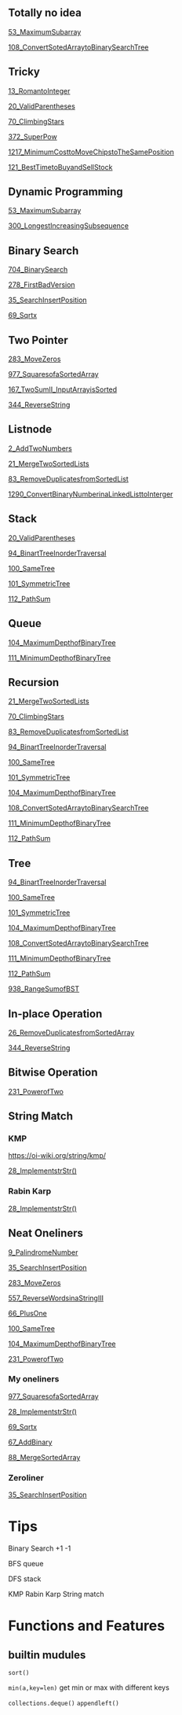 ## Totally no idea

[53_MaximumSubarray](./53_MaximumSubarray.py)

[108_ConvertSotedArraytoBinarySearchTree](./108_ConvertSotedArraytoBinarySearchTree.py)


## Tricky

[13_RomantoInteger](./13_RomantoInteger.py)

[20_ValidParentheses](./20_ValidParentheses.py)

[70_ClimbingStars](./70_ClimbingStars.py)

[372_SuperPow](./372_SuperPow.py)

[1217_MinimumCosttoMoveChipstoTheSamePosition](./1217_MinimumCosttoMoveChipstoTheSamePosition.py)

[121_BestTimetoBuyandSellStock](./121_BestTimetoBuyandSellStock.py)


## Dynamic Programming

[53_MaximumSubarray](./53_MaximumSubarray.py)

[300_LongestIncreasingSubsequence](./300_LongestIncreasingSubsequence.py)

## Binary Search
[704_BinarySearch](./704_BinarySearch.py)

[278_FirstBadVersion](./278_FirstBadVersion.py)

[35_SearchInsertPosition](./35_SearchInsertPosition.py)

[69_Sqrtx](./69_Sqrtx.py)

## Two Pointer

[283_MoveZeros](./283_MoveZeros.py)

[977_SquaresofaSortedArray](./977_SquaresofaSortedArray.py)

[167_TwoSumII_InputArrayisSorted](./167_TwoSumII_InputArrayisSorted.py)

[344_ReverseString](./344_ReverseString.py)

## Listnode

[2_AddTwoNumbers](./2_AddTwoNumbers.py)

[21_MergeTwoSortedLists](./21_MergeTwoSortedLists.py)

[83_RemoveDuplicatesfromSortedList](./83_RemoveDuplicatesfromSortedList.py)

[1290_ConvertBinaryNumberinaLinkedListtoInterger](./1290_ConvertBinaryNumberinaLinkedListtoInterger.py)



## Stack

[20_ValidParentheses](./20_ValidParentheses.py)

[94_BinartTreeInorderTraversal](./94_BinartTreeInorderTraversal.py)

[100_SameTree](./100_SameTree.py)

[101_SymmetricTree](./101_SymmetricTree.py)

[112_PathSum](./112_PathSum.py)

## Queue

[104_MaximumDepthofBinaryTree](./104_MaximumDepthofBinaryTree.py)

[111_MinimumDepthofBinaryTree](./111_MinimumDepthofBinaryTree.py)

## Recursion

[21_MergeTwoSortedLists](./21_MergeTwoSortedLists.py)

[70_ClimbingStars](./70_ClimbingStars.py)

[83_RemoveDuplicatesfromSortedList](./83_RemoveDuplicatesfromSortedList.py)

[94_BinartTreeInorderTraversal](./94_BinartTreeInorderTraversal.py)

[100_SameTree](./100_SameTree.py)

[101_SymmetricTree](./101_SymmetricTree.py)

[104_MaximumDepthofBinaryTree](./104_MaximumDepthofBinaryTree.py)

[108_ConvertSotedArraytoBinarySearchTree](./108_ConvertSotedArraytoBinarySearchTree.py)

[111_MinimumDepthofBinaryTree](./111_MinimumDepthofBinaryTree.py)

[112_PathSum](./112_PathSum.py)

## Tree

[94_BinartTreeInorderTraversal](./94_BinartTreeInorderTraversal.py)

[100_SameTree](./100_SameTree.py)

[101_SymmetricTree](./101_SymmetricTree.py)

[104_MaximumDepthofBinaryTree](./104_MaximumDepthofBinaryTree.py)

[108_ConvertSotedArraytoBinarySearchTree](./108_ConvertSotedArraytoBinarySearchTree.py)

[111_MinimumDepthofBinaryTree](./111_MinimumDepthofBinaryTree.py)

[112_PathSum](./112_PathSum.py)

[938_RangeSumofBST](./938_RangeSumofBST.py)

## In-place Operation

[26_RemoveDuplicatesfromSortedArray](./26_RemoveDuplicatesfromSortedArray.py)

[344_ReverseString](./344_ReverseString.py)



## Bitwise Operation

[231_PowerofTwo](./231_PowerofTwo.py)


## String Match

### KMP

https://oi-wiki.org/string/kmp/

[28_ImplementstrStr()](./28_ImplementstrStr().py)


### Rabin Karp

[28_ImplementstrStr()](./28_ImplementstrStr().py)



## Neat Oneliners

[9_PalindromeNumber](./9_PalindromeNumber.py)

[35_SearchInsertPosition](./35_SearchInsertPosition.py)

[283_MoveZeros](./283_MoveZeros.py)

[557_ReverseWordsinaStringIII](./557_ReverseWordsinaStringIII.py)

[66_PlusOne](./66_PlusOne.py)

[100_SameTree](./100_SameTree.py)

[104_MaximumDepthofBinaryTree](./104_MaximumDepthofBinaryTree.py)

[231_PowerofTwo](./231_PowerofTwo.py)

### My oneliners

[977_SquaresofaSortedArray](./977_SquaresofaSortedArray.py)

[28_ImplementstrStr()](./28_ImplementstrStr().py)

[69_Sqrtx](./69_Sqrtx.py)

[67_AddBinary](./67_AddBinary.py)

[88_MergeSortedArray](./88_MergeSortedArray.py)

### Zeroliner

[35_SearchInsertPosition](./35_SearchInsertPosition.py)


# Tips

Binary Search +1 -1

BFS queue 

DFS stack

KMP  Rabin Karp  String match



# Functions and Features

## builtin mudules

`sort()`

`min(a,key=len)`   get min or max with different keys

`collections.deque()` `appendleft()` 